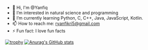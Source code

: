 - 👋 Hi, I'm @Yanfiq
- 👀 I’m interested in natural science and programming
- 🌱 I’m currently learning Python, C, C++, Java, JavaScript, Kotlin.
- 📫 How to reach me: ryanfikri5@gmail.com
- ⚡ Fun fact: I love fun facts

<!--
- 👯 I’m looking to collaborate on ...
- 🤔 I’m looking for help with ...
- 💬 Ask me about ...
-->
[![trophy](https://github-profile-trophy.vercel.app/?username=Yanfiq)](https://github.com/ryo-ma/github-profile-trophy)
[![Anurag's GitHub stats](https://github-readme-stats.vercel.app/api?username=Yanfiq)](https://github.com/anuraghazra/github-readme-stats)
